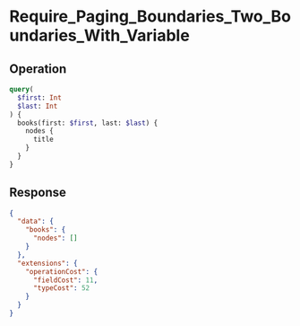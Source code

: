 # Require_Paging_Boundaries_Two_Boundaries_With_Variable

## Operation

```graphql
query(
  $first: Int
  $last: Int
) {
  books(first: $first, last: $last) {
    nodes {
      title
    }
  }
}
```

## Response

```json
{
  "data": {
    "books": {
      "nodes": []
    }
  },
  "extensions": {
    "operationCost": {
      "fieldCost": 11,
      "typeCost": 52
    }
  }
}
```

